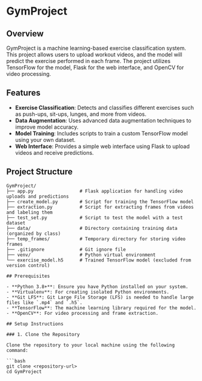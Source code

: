 # GymProject

## Overview

GymProject is a machine learning-based exercise classification system. This project allows users to upload workout videos, and the model will predict the exercise performed in each frame. The project utilizes TensorFlow for the model, Flask for the web interface, and OpenCV for video processing.

## Features

- **Exercise Classification**: Detects and classifies different exercises such as push-ups, sit-ups, lunges, and more from videos.
- **Data Augmentation**: Uses advanced data augmentation techniques to improve model accuracy.
- **Model Training**: Includes scripts to train a custom TensorFlow model using your own dataset.
- **Web Interface**: Provides a simple web interface using Flask to upload videos and receive predictions.

## Project Structure

```plaintext
GymProject/
├── app.py                 # Flask application for handling video uploads and predictions
├── create_model.py        # Script for training the TensorFlow model
├── extraction.py          # Script for extracting frames from videos and labeling them
├── test_set.py            # Script to test the model with a test dataset
├── data/                  # Directory containing training data (organized by class)
├── temp_frames/           # Temporary directory for storing video frames
├── .gitignore             # Git ignore file
├── venv/                  # Python virtual environment
└── exercise_model.h5      # Trained TensorFlow model (excluded from version control)

## Prerequisites

- **Python 3.8+**: Ensure you have Python installed on your system.
- **Virtualenv**: For creating isolated Python environments.
- **Git LFS**: Git Large File Storage (LFS) is needed to handle large files like `.mp4` and `.h5`.
- **TensorFlow**: The machine learning library required for the model.
- **OpenCV**: For video processing and frame extraction.

## Setup Instructions

### 1. Clone the Repository

Clone the repository to your local machine using the following command:

```bash
git clone <repository-url>
cd GymProject


